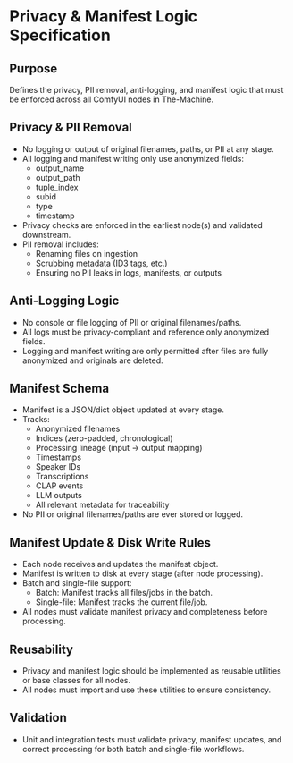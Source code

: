 # Privacy & Manifest Logic Specification

## Purpose
Defines the privacy, PII removal, anti-logging, and manifest logic that must be enforced across all ComfyUI nodes in The-Machine.

## Privacy & PII Removal
- No logging or output of original filenames, paths, or PII at any stage.
- All logging and manifest writing only use anonymized fields:
  - output_name
  - output_path
  - tuple_index
  - subid
  - type
  - timestamp
- Privacy checks are enforced in the earliest node(s) and validated downstream.
- PII removal includes:
  - Renaming files on ingestion
  - Scrubbing metadata (ID3 tags, etc.)
  - Ensuring no PII leaks in logs, manifests, or outputs

## Anti-Logging Logic
- No console or file logging of PII or original filenames/paths.
- All logs must be privacy-compliant and reference only anonymized fields.
- Logging and manifest writing are only permitted after files are fully anonymized and originals are deleted.

## Manifest Schema
- Manifest is a JSON/dict object updated at every stage.
- Tracks:
  - Anonymized filenames
  - Indices (zero-padded, chronological)
  - Processing lineage (input → output mapping)
  - Timestamps
  - Speaker IDs
  - Transcriptions
  - CLAP events
  - LLM outputs
  - All relevant metadata for traceability
- No PII or original filenames/paths are ever stored or logged.

## Manifest Update & Disk Write Rules
- Each node receives and updates the manifest object.
- Manifest is written to disk at every stage (after node processing).
- Batch and single-file support:
  - Batch: Manifest tracks all files/jobs in the batch.
  - Single-file: Manifest tracks the current file/job.
- All nodes must validate manifest privacy and completeness before processing.

## Reusability
- Privacy and manifest logic should be implemented as reusable utilities or base classes for all nodes.
- All nodes must import and use these utilities to ensure consistency.

## Validation
- Unit and integration tests must validate privacy, manifest updates, and correct processing for both batch and single-file workflows. 